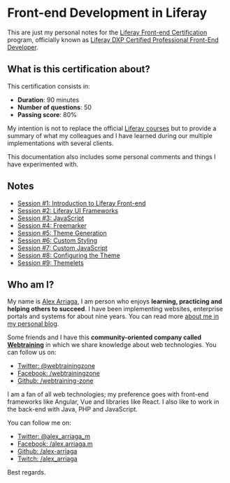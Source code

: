 # Front-end Development in Liferay

This are just my personal notes for the [Liferay Front-end Certification](https://www.liferay.com/services/certification/dxp/front-end-developer) program,
officially known as [Liferay DXP Certified Professional Front-End Developer](https://www.liferay.com/services/certification/dxp/front-end-developer).

## What is this certification about?

This certification consists in:

- **Duration**: 90 minutes
- **Number of questions**: 50
- **Passing score**: 80%

My intention is not to replace the official [Liferay courses](https://university.liferay.com/) but to provide a summary of what my colleagues and I have learned
during our multiple implementations with several clients. 

This documentation also includes some personal comments and things I have experimented with.

## Notes

- [Session #1: Introduction to Liferay Front-end](/notes/session-1-introduction-to-liferay-front-end.md)
- [Session #2: Liferay UI Frameworks](/notes/session-2-liferay-ui-frameworks.md)
- [Session #3: JavaScript](/notes/session-3-javascript.md)
- [Session #4: Freemarker](/notes/session-4-freemarker.md)
- [Session #5: Theme Generation](/notes/session-5-theme-generation.md)
- [Session #6: Custom Styling](/notes/session-6-custom-styling.md)
- [Session #7: Custom JavaScript](/notes/session-7-custom-javascript.md)
- [Session #8: Configuring the Theme](/notes/session-8-configuring-theme.md)
- [Session #9: Themelets](/notes/session-9-themelets.md)

## Who am I?
My name is [Alex Arriaga](http://www.alex-arriaga.com/), I am person who enjoys **learning, practicing and helping others to succeed**.
I have been implementing websites, enterprise portals and systems for about nine years. You can read more [about me in my personal blog](http://www.alex-arriaga.com/about-me/).

Some friends and I have this **community-oriented company called [Webtraining](https://webtraining.zone/nosotros)** in which we share knowledge about
web technologies. You can follow us on:

- [Twitter: @webtrainingzone](https://twitter.com/webtrainingzone)
- [Facebook: /webtrainingzone](https://www.facebook.com/webtrainingzone/)
- [Github: /webtraining-zone](https://github.com/webtraining-zone)

I am a fan of all web technologies; my preference goes with front-end frameworks like Angular, Vue and libraries like
React. I also like to work in the back-end with Java, PHP and JavaScript.

You can follow me on:

- [Twitter: @alex_arriaga_m](https://twitter.com/alex_arriaga_m)
- [Facebook: /alex.arriaga.m](https://www.facebook.com/alex.arriaga.m)
- [Github: /alex-arriaga](https://github.com/alex-arriaga)
- [Twitch: /alex_arriaga](https://www.twitch.tv/alex_arriaga/)

Best regards.
